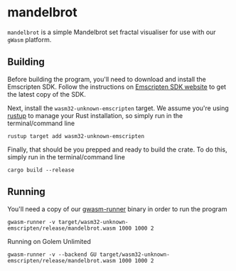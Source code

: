 # mandelbrot

`mandelbrot` is a simple Mandelbrot set fractal visualiser for use with our `gWasm` platform.

## Building

Before building the program, you'll need to download and install the Emscripten SDK. Follow
the instructions on [Emscripten SDK website] to get the latest copy of the SDK.

Next, install the `wasm32-unknown-emscripten` target. We assume you're using [rustup] to
manage your Rust installation, so simply run in the terminal/command line

```
rustup target add wasm32-unknown-emscripten
```

Finally, that should be you prepped and ready to build the crate. To do this, simply run
in the terminal/command line

```
cargo build --release
```

[Emscripten SDK website]: https://emscripten.org/docs/getting_started/downloads.html#installation-instructions
[rustup]: https://rustup.rs

## Running

You'll need a copy of our [gwasm-runner] binary in order to run the program

```
gwasm-runner -v target/wasm32-unknown-emscripten/release/mandelbrot.wasm 1000 1000 2
```
Running on Golem Unlimited

```
gwasm-runner -v --backend GU target/wasm32-unknown-emscripten/release/mandelbrot.wasm 1000 1000 2
```


[gwasm-runner]: https://github.com/golemfactory/gwasm-runner/releases
